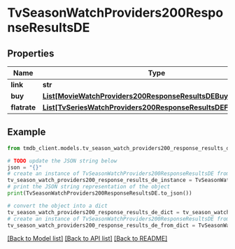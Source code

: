 # TvSeasonWatchProviders200ResponseResultsDE


## Properties

Name | Type | Description | Notes
------------ | ------------- | ------------- | -------------
**link** | **str** |  | [optional] 
**buy** | [**List[MovieWatchProviders200ResponseResultsDEBuyInner]**](MovieWatchProviders200ResponseResultsDEBuyInner.md) |  | [optional] 
**flatrate** | [**List[TvSeriesWatchProviders200ResponseResultsDEFlatrateInner]**](TvSeriesWatchProviders200ResponseResultsDEFlatrateInner.md) |  | [optional] 

## Example

```python
from tmdb_client.models.tv_season_watch_providers200_response_results_de import TvSeasonWatchProviders200ResponseResultsDE

# TODO update the JSON string below
json = "{}"
# create an instance of TvSeasonWatchProviders200ResponseResultsDE from a JSON string
tv_season_watch_providers200_response_results_de_instance = TvSeasonWatchProviders200ResponseResultsDE.from_json(json)
# print the JSON string representation of the object
print(TvSeasonWatchProviders200ResponseResultsDE.to_json())

# convert the object into a dict
tv_season_watch_providers200_response_results_de_dict = tv_season_watch_providers200_response_results_de_instance.to_dict()
# create an instance of TvSeasonWatchProviders200ResponseResultsDE from a dict
tv_season_watch_providers200_response_results_de_from_dict = TvSeasonWatchProviders200ResponseResultsDE.from_dict(tv_season_watch_providers200_response_results_de_dict)
```
[[Back to Model list]](../README.md#documentation-for-models) [[Back to API list]](../README.md#documentation-for-api-endpoints) [[Back to README]](../README.md)


